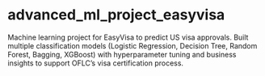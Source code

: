 # advanced_ml_project_easyvisa
Machine learning project for EasyVisa to predict US visa approvals. Built multiple classification models (Logistic Regression, Decision Tree, Random Forest, Bagging, XGBoost) with hyperparameter tuning and business insights to support OFLC’s visa certification process.
